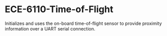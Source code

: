 # ECE-6110-Time-of-Flight
 Initializes and uses the on-board time-of-flight sensor to provide proximity information over a UART serial connection.
